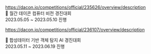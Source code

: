 https://dacon.io/competitions/official/235626/overview/description      
📁 월간 데이콘 컴퓨터 비전 경진대회      
2023.05.05 ~ 2023.05.10 진행      
     
https://dacon.io/competitions/official/236107/overview/description     

🚙 합성데이터 기반 객체 탐지 AI 경진대회     
2023.05.11 ~ 2023.06.19 진행      

